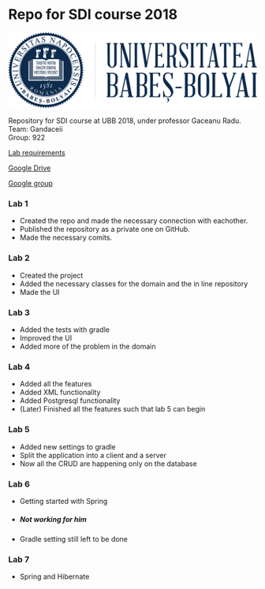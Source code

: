 # Repo for SDI course 2018


![alt text](./gitHub_pictures/logo_ubb_albastru.png "Logo Title Text 1")

Repository for SDI course at UBB 2018, under professor Gaceanu Radu.
Team: Gandaceii  
Group: 922  

[Lab requirements](https://docs.google.com/document/d/1xQ2NjbyepsuXOmJ6321jM1VNukzI8qlBMZLfIXxjwV4/edit?usp=drive_web&ouid=101359917012351863431)  

[Google Drive](https://drive.google.com/drive/folders/1rS-bL4xl3fQh4LdyHxpLyoCR-Y6JVZxR)  

[Google group](https://groups.google.com/forum/#!forum/sdi_2018)  


### Lab 1

* Created the repo and made the necessary connection with eachother. 
* Published the repository as a private one on GitHub.
* Made the necessary comits.

### Lab 2 

* Created the project
* Added the necessary classes for the domain and the in line repository
* Made the UI

### Lab 3 

* Added the tests with gradle 
* Improved the UI
* Added more of the problem in the domain

### Lab 4

* Added all the features
* Added XML functionality 
* Added Postgresql functionality
* (Later) Finished all the features such that lab 5 can begin


### Lab 5

* Added new settings to gradle
* Split the application into a client and a server 
* Now all the CRUD are happening only on the database

### Lab 6

* Getting started with Spring
* ##### Not working for him
* Gradle setting still left to be done 

### Lab 7

* Spring and Hibernate